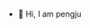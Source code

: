 - 👋 Hi, I am pengju


<!---
0270peli/0270peli is a ✨ special ✨ repository because its `README.md` (this file) appears on your GitHub profile.
You can click the Preview link to take a look at your changes.
--->
